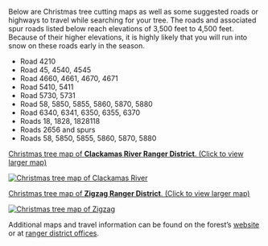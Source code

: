 Below are Christmas tree cutting maps as well as some suggested roads or highways to travel while searching for your tree. The roads and associated spur roads listed below reach elevations of 3,500 feet to 4,500 feet. Because of their higher
elevations, it is highly likely that you will run into snow on these roads early in the season.

*   Road 4210
*   Road 45, 4540, 4545
*   Road 4660, 4661, 4670, 4671
*   Road 5410, 5411
*   Road 5730, 5731
*   Road 58, 5850, 5855, 5860, 5870, 5880
*   Road 6340, 6341, 6350, 6355, 6370
*   Roads 18, 1828, 1828118 
*   Roads 2656 and spurs 
*   Roads 58, 5850, 5855, 5860, 5870, 5880

[Christmas tree map of **Clackamas River Ranger District**. (Click to view larger map)](/assets/img/clackamas-map.png)

[![Christmas tree map of Clackamas River](/assets/img/clackamas-map-thumb.png)](/assets/img/clackamas-map.png)

[Christmas tree map of **Zigzag Ranger District**. (Click to view larger map)](/assets/img/zigzag-map.png)

[![Christmas tree map of Zigzag](/assets/img/zigzag-map-thumb.png)](/assets/img/zigzag-map.png)

Additional maps and travel information can be found on the forest’s [website](https://www.fs.usda.gov/main/mthood/maps-pubs) or at [ranger district offices](#).
